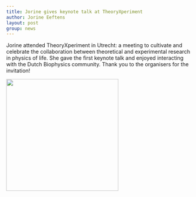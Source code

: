 ```yaml
---
title: Jorine gives keynote talk at TheoryXperiment
author: Jorine Eeftens
layout: post
group: news
---
```


Jorine attended TheoryXperiment in Utrecht: a meeting to cultivate and celebrate the collaboration between theoretical and experimental research in physics of life. She gave the first keynote talk and enjoyed interacting with the Dutch Biophysics community. Thank you to the organisers for the invitation!


<img src="/static/img/news/theoryxperiment.jpg" width="300">
